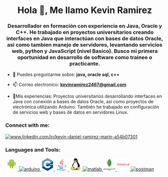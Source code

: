 <h1 align="center">Hola 👋, Me llamo Kevin Ramirez</h1>
<h3 align="center">Desarrollador en formación con experiencia en Java, Oracle y C++. He trabajado en proyectos universitarios creando interfaces en Java que interactúan con bases de datos Oracle, asi como tambien manejo de servidores, levantando servicios web, python y JavaScript (nivel Basico). Busco mi primera oportunidad en desarrollo de software como trainee o practicante.</h3>

- 💬 Puedes preguntarme sobre:  **java, oracle sql, c++**

- 📫 Correo electronico: **kevinramirez2467@gmail.com**

- 📄Mis experiencias: Proyectos universitarios desarrollando interfaces en Java con conexión a bases de datos Oracle, así como proyectos de electrónica utilizando Arduino. También he trabajado en configuración de servicios web y bases de datos en servidores Linux.
<h3 align="left">Connect with me:</h3>
<p align="left">
<a href="https://www.linkedin.com/in/kevin-daniel-ramirez-marin-a54b07301" target="blank"><img align="center" src="https://raw.githubusercontent.com/rahuldkjain/github-profile-readme-generator/master/src/images/icons/Social/linked-in-alt.svg" alt="www.linkedin.com/in/kevin-daniel-ramirez-marin-a54b07301" height="30" width="40" /></a>
</p>

<h3 align="left">Languages and Tools:</h3>
<p align="left"> <a href="https://developer.android.com" target="_blank" rel="noreferrer"> <img src="https://raw.githubusercontent.com/devicons/devicon/master/icons/android/android-original-wordmark.svg" alt="android" width="40" height="40"/> </a> <a href="https://www.arduino.cc/" target="_blank" rel="noreferrer"> <img src="https://cdn.worldvectorlogo.com/logos/arduino-1.svg" alt="arduino" width="40" height="40"/> </a> <a href="https://www.w3schools.com/cpp/" target="_blank" rel="noreferrer"> <img src="https://raw.githubusercontent.com/devicons/devicon/master/icons/cplusplus/cplusplus-original.svg" alt="cplusplus" width="40" height="40"/> </a> <a href="https://www.java.com" target="_blank" rel="noreferrer"> <img src="https://raw.githubusercontent.com/devicons/devicon/master/icons/java/java-original.svg" alt="java" width="40" height="40"/> </a> <a href="https://www.linux.org/" target="_blank" rel="noreferrer"> <img src="https://raw.githubusercontent.com/devicons/devicon/master/icons/linux/linux-original.svg" alt="linux" width="40" height="40"/> </a> <a href="https://www.mathworks.com/" target="_blank" rel="noreferrer"> <img src="https://upload.wikimedia.org/wikipedia/commons/2/21/Matlab_Logo.png" alt="matlab" width="40" height="40"/> </a> <a href="https://www.mongodb.com/" target="_blank" rel="noreferrer"> <img src="https://raw.githubusercontent.com/devicons/devicon/master/icons/mongodb/mongodb-original-wordmark.svg" alt="mongodb" width="40" height="40"/> </a> <a href="https://www.oracle.com/" target="_blank" rel="noreferrer"> <img src="https://raw.githubusercontent.com/devicons/devicon/master/icons/oracle/oracle-original.svg" alt="oracle" width="40" height="40"/> </a> <a href="https://postman.com" target="_blank" rel="noreferrer"> <img src="https://www.vectorlogo.zone/logos/getpostman/getpostman-icon.svg" alt="postman" width="40" height="40"/> </a> </p>
